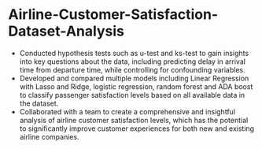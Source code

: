# Airline-Customer-Satisfaction-Dataset-Analysis

- Conducted hypothesis tests such as u-test and ks-test to gain insights into key questions about the data, including predicting delay in arrival time from departure time, while controlling for confounding variables.
- Developed and compared multiple models including Linear Regression with Lasso and Ridge, logistic regression, random forest and ADA boost to classify passenger satisfaction levels based on all available data in the dataset.
- Collaborated with a team to create a comprehensive and insightful analysis of airline customer satisfaction levels, which has the potential to significantly improve customer experiences for both new and existing airline companies.
